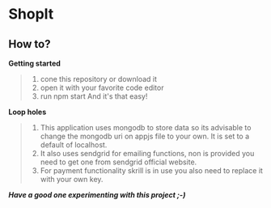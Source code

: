 # ShopIt
## How to?
**Getting started**
 

> 1. cone this repository or download it
>  2. open it with your favorite code editor
>  3. run npm start And it's that easy!

**Loop holes**

 

 

> 1. This application uses mongodb to store data so its advisable to
>     change the mongodb uri on appjs file to your own. It is set to a
>     default of localhost.
>  2. It also uses sendgrid for emailing functions, non is provided you
>     need to get one from sendgrid official website.
>  3. For payment functionality skrill is in use you also need to replace
>     it with your own key.

***Have a good one experimenting with this project ;-)***
